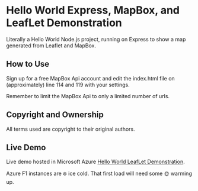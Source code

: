 # Hello World Express, MapBox, and LeafLet Demonstration

Literally a Hello World Node.js project, running on Express to show a map generated from Leaflet and MapBox. 

## How to Use

Sign up for a free MapBox Api account and edit the index.html file on (approximately) line 114 and 119 with your settings. 

Remember to limit the MapBox Api to only a limited number of urls.

## Copyright and Ownership

All terms used are copyright to their original authors.

## Live Demo

Live demo hosted in Microsoft Azure [Hello World LeafLet Demonstration](https://dev-nodejs-helloworld-re01.azurewebsites.net/).

Azure F1 instances are :snowflake: ice cold. That first load will need some :sun_with_face: warming up.